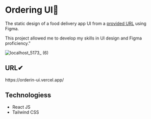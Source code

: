 <h1>Ordering UI🚀</h1>

<p>The static design of a food delivery app UI from a 
  <a href='https://www.uistore.design/' target='_blank'>provided URL</a> using Figma.</p>
<p>This project allowed me to develop my skills in UI design and Figma proficiency."</p>

![localhost_5173_ (6)](https://github.com/Harold2000-ga/Orderin-UI/assets/114302259/1dec2cf9-3348-4d60-9771-0cec6a16b5bf)

  
  <h2>URL✔</h2>
  <p>https://orderin-ui.vercel.app/</p>
  <h2>Technologiess</h2>
<ul>
  <li>React JS</li>
  <li>Tailwind CSS</li>
 </ul>
